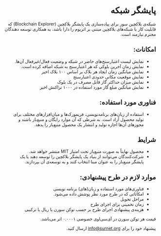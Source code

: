 <div dir="rtl">

# پایشگر شبکه

شبکه‌ی بلاکچین سور برای پیاده‌سازی یک پایشگر بلاکچین (Blockchain Explorer) که قابلیت کار با شبکه‌های بلاکچین مبتنی بر اتریوم را دارا باشد، به همکاری توسعه دهندگان محترم نیازمند است.
  

## امکانات:

- نمایش لیست اعتبارسنج‌های حاضر در شبکه و وضعیت فعال/غیرفعال آن‌ها.
- نمایش زمان آخرین بلوکی که هر اعتبارسنج به شبکه اضافه کرده است.
- نمایش میانگین زمان ایجاد هر بلاک بر اساس ۱۰۰ بلاک اخیر
- نمایش موقعیت مکانی حدودی اعتبارسنج 
- نمایش میزان حداکثر گاز قابل مصرف در یک بلوک
- نمایش میانگین مبلغ گاز مورد استفاده در ۱۰۰۰ تراکنش اخیر

## فناوری مورد استفاده:
- استفاده از زبان‌های برنامه‌نویسی،  فریمورک‌ها و میان‌افزارهای مختلف برای تولید محصول آزاد است. به شرطی که آن موارد رایگان و منبع‌باز باشند و مجوزهای آن‌ها اجازه تولید و انتشار یک محصول منبع‌باز را بدهد.

## شرایط
- محصول نهایتاً به صورت منبع‌باز تحت امتیاز MIT منتشر خواهد شد.
- شرکت‌کنندگان می‌توانند از بنیاد یک پایشگر بلاکچین را توسعه دهند یا یک پایشگر منبع‌باز را به عنوان مبنا انتخاب کنند و به توسعه‌ی آن بپردازند.

## موارد لازم در طرح پیشنهادی:
- فناوری‌های مورد استفاده و زبان(های) برنامه نویسی
- امکاناتی که در طرح مورد نظر پوشش داده می‌شود.
- مراحل تحویل
- زمان تخمینی برای اجرای طرح
- هزینه‌ی پیشنهادی اجرای طرح بر حسب توکن سورن یا ریال یا ترکیبی

قیمت هر توکن سورن در آی‌سی‌اوی خصوصی ۰.۰۰۰۱ اتر می‌باشد.

پیشنهاد خود را برای info@surnet.org ارسال کنید.
</div>
